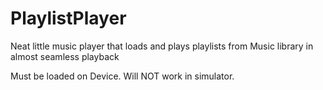 PlaylistPlayer
==============

Neat little music player that loads and plays playlists from Music library in almost seamless playback

Must be loaded on Device. Will NOT work in simulator.

